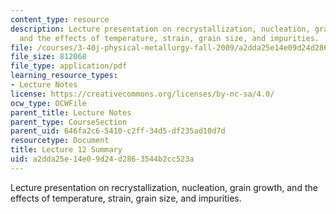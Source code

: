 ```yaml
---
content_type: resource
description: Lecture presentation on recrystallization, nucleation, grain growth,
  and the effects of temperature, strain, grain size, and impurities.
file: /courses/3-40j-physical-metallurgy-fall-2009/a2dda25e14e09d24d2863544b2cc523a_MIT3_40JF09_lec12.pdf
file_size: 812068
file_type: application/pdf
learning_resource_types:
- Lecture Notes
license: https://creativecommons.org/licenses/by-nc-sa/4.0/
ocw_type: OCWFile
parent_title: Lecture Notes
parent_type: CourseSection
parent_uid: 646fa2c6-5410-c2ff-34d5-df235ad10d7d
resourcetype: Document
title: Lecture 12 Summary
uid: a2dda25e-14e0-9d24-d286-3544b2cc523a
---
```

Lecture presentation on recrystallization, nucleation, grain growth, and the effects of temperature, strain, grain size, and impurities.